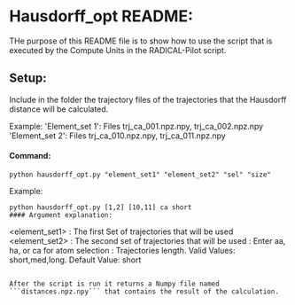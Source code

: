 # Hausdorff_opt README:
THe purpose of this README file is to show how to use the script that is executed by
the Compute Units in the RADICAL-Pilot script.

## Setup:

Include in the folder the trajectory files of the trajectories that the Hausdorff distance will be calculated.

Example:
'Element_set 1': Files trj_ca_001.npz.npy, trj_ca_002.npz.npy
'Element_set 2': Files trj_ca_010.npz.npy, trj_ca_011.npz.npy

#### Command:
```
python hausdorff_opt.py "element_set1" "element_set2" "sel" "size"
```

Example:
```
python hausdorff_opt.py [1,2] [10,11] ca short
#### Argument explanation:
```
<element_set1> : The first Set of trajectories that will be used
<element_set2> : The second set of trajectories that will be used
<sel> : Enter aa, ha, or ca for atom selection
<size> : Trajectories length. Valid Values: short,med,long. Default Value: short
    
```

After the script is run it returns a Numpy file named ```distances.npz.npy``` that contains the result of the calculation.
